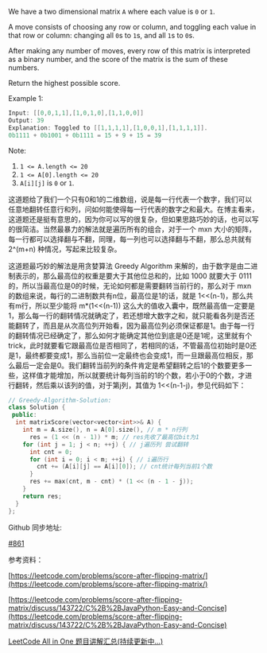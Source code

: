 We have a two dimensional matrix `A` where each value is `0` or `1`.

A move consists of choosing any row or column, and toggling each value in that row or column: changing all `0`s to `1`s, and all `1`s to `0`s.

After making any number of moves, every row of this matrix is interpreted as a binary number, and the score of the matrix is the sum of these numbers.

Return the highest possible score.

Example 1:

```cpp
Input: [[0,0,1,1],[1,0,1,0],[1,1,0,0]]
Output: 39
Explanation: Toggled to [[1,1,1,1],[1,0,0,1],[1,1,1,1]].
0b1111 + 0b1001 + 0b1111 = 15 + 9 + 15 = 39
```

Note:

1. `1 <= A.length <= 20`
1. `1 <= A[0].length <= 20`
1. `A[i][j]` is `0` or `1`.

这道题给了我们一个只有0和1的二维数组，说是每一行代表一个数字，我们可以任意地翻转任意行和列，问如何能使得每一行代表的数字之和最大。在博主看来，这道题还是挺有意思的，因为你可以写的很复杂，但如果思路巧妙的话，也可以写的很简洁。当然最暴力的解法就是遍历所有的组合，对于一个 mxn 大小的矩阵，每一行都可以选择翻与不翻，同理，每一列也可以选择翻与不翻，那么总共就有 2^(m+n) 种情况，写起来比较复杂。

这道题最巧妙的解法是用贪婪算法 Greedy Algorithm 来解的，由于数字是由二进制表示的，那么最高位的权重是要大于其他位总和的，比如 1000 就要大于 0111 的，所以当最高位是0的时候，无论如何都是需要翻转当前行的，那么对于 mxn 的数组来说，每行的二进制数共有n位，最高位是1的话，就是 1\<\<(n-1)，那么共有m行，所以至少能将 m\*(1\<\<(n-1)) 这么大的值收入囊中，既然最高值一定要是1，那么每一行的翻转情况就确定了，若还想增大数字之和，就只能看各列是否还能翻转了，而且是从次高位列开始看，因为最高位列必须保证都是1。由于每一行的翻转情况已经确定了，那么如何才能确定其他位到底是0还是1呢，这里就有个 trick，此时就要看它跟最高位是否相同了，若相同的话，不管最高位初始时是0还是1，最终都要变成1，那么当前位一定最终也会变成1，而一旦跟最高位相反，那么最后一定会是0。我们翻转当前列的条件肯定是希望翻转之后1的个数要更多一些，这样值才能增加，所以就要统计每列当前的1的个数，若小于0的个数，才进行翻转，然后乘以该列的值，对于第j列，其值为 1\<\<(n-1-j)，参见代码如下：

```cpp
// Greedy-Algorithm-Solution:	
class Solution {
 public:
  int matrixScore(vector<vector<int>>& A) {
    int m = A.size(), n = A[0].size(), // m * n行列
      res = (1 << (n - 1)) * m; // res先收了最高位bit为1
    for (int j = 1; j < n; ++j) { // j遍历列 尝试翻转
      int cnt = 0;
      for (int i = 0; i < m; ++i) { // i遍历行
        cnt += (A[i][j] == A[i][0]); // cnt统计每列当前1个数
      }
      res += max(cnt, m - cnt) * (1 << (n - 1 - j));
    }
    return res;
  }
};
```

Github 同步地址:

[#861](https://github.com/grandyang/leetcode/issues/861)

参考资料：

[https://leetcode.com/problems/score-after-flipping-matrix/](https://leetcode.com/problems/score-after-flipping-matrix/)

[https://leetcode.com/problems/score-after-flipping-matrix/discuss/143722/C%2B%2BJavaPython-Easy-and-Concise](https://leetcode.com/problems/score-after-flipping-matrix/discuss/143722/C%2B%2BJavaPython-Easy-and-Concise)

[LeetCode All in One 题目讲解汇总(持续更新中...)](https://www.cnblogs.com/grandyang/p/4606334.html)
